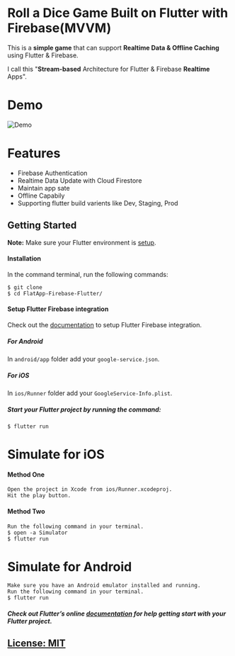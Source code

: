 # Roll a Dice Game Built on Flutter with Firebase(MVVM)

This is a **simple game** that can support **Realtime Data & Offline Caching** using Flutter & Firebase.

I call this "**Stream-based** Architecture for Flutter & Firebase **Realtime** Apps".

# Demo
![Demo](gif)

# Features
* Firebase Authentication
* Realtime Data Update with Cloud Firestore
* Maintain app sate
* Offline Capabily
* Supporting flutter build varients like Dev, Staging, Prod

## Getting Started
**Note:** Make sure your Flutter environment is [setup](https://flutter.io/getting-started/).

#### Installation

In the command terminal, run the following commands:

    $ git clone
    $ cd FlatApp-Firebase-Flutter/

#### Setup Flutter Firebase integration
Check out the [documentation](https://codelabs.developers.google.com/codelabs/flutter-firebase/#4) to setup Flutter Firebase integration.

##### For Android
In `android/app` folder add your `google-service.json`.
##### For iOS
In `ios/Runner` folder add your `GoogleService-Info.plist`.

##### Start your Flutter project by running the command:
    $ flutter run

# Simulate for iOS
#### Method One

    Open the project in Xcode from ios/Runner.xcodeproj.
    Hit the play button.

#### Method Two

    Run the following command in your terminal.
    $ open -a Simulator
    $ flutter run

# Simulate for Android

    Make sure you have an Android emulator installed and running.
    Run the following command in your terminal.
    $ flutter run

##### Check out Flutter’s online [documentation](http://flutter.io/) for help getting start with your Flutter project.



## [License: MIT](LICENSE.md)